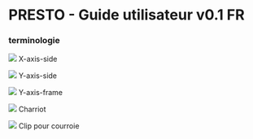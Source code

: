 # PRESTO - Guide utilisateur v0.1 FR

### terminologie

![](/images/parts/x-axis-side.png)
X-axis-side

![](/images/parts/y-axis-side.png)
Y-axis-side

![](/images/parts/y-axis-frame.png)
Y-axis-frame

![](/images/parts/pen-carriage.png)
Charriot

![](/images/parts/belt-clip.png)
Clip pour courroie
